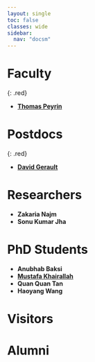 ```yaml
---
layout: single
toc: false
classes: wide
sidebar:
  nav: "docsm"
---
```


# Faculty
{: .red}

- **[Thomas Peyrin](https://sites.google.com/site/thomaspeyrin/)**


# Postdocs
{: .red}

- **[David Gerault](http://www.gerault.net/)**


# Researchers

- **Zakaria Najm**
- **Sonu Kumar Jha**


# PhD Students

- **Anubhab Baksi**
- **[Mustafa Khairallah](https://www.mustafa-khairallah.com/)**
- **Quan Quan Tan**
- **Haoyang Wang**


# Visitors

# Alumni
